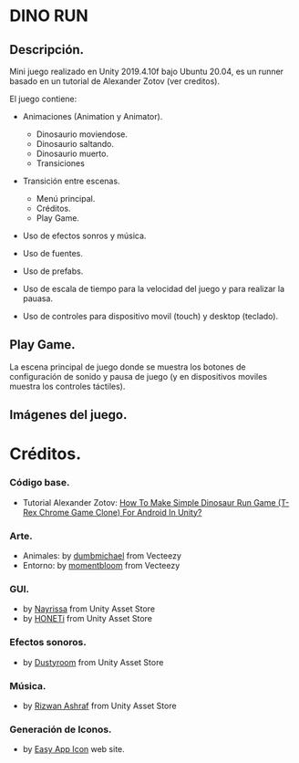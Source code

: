 # DINO RUN

## Descripción.
Mini juego realizado en Unity 2019.4.10f bajo Ubuntu 20.04, es un runner basado en un tutorial de Alexander Zotov (ver creditos).

El juego contiene:
* Animaciones (Animation y Animator).
    * Dinosaurio moviendose.
    * Dinosaurio saltando.
    * Dinosaurio muerto.
    * Transiciones

* Transición entre escenas.
    * Menú principal.
    * Créditos.
    * Play Game.

* Uso de efectos sonros y música.
* Uso de fuentes.
* Uso de prefabs.
* Uso de escala de tiempo para la velocidad del juego y para realizar la pauasa.
* Uso de controles para dispositivo movil (touch) y desktop (teclado).


## Play Game.
La escena principal de juego donde se muestra los botones de configuración de sonido y pausa de juego (y en dispositivos moviles muestra los controles táctiles).


## Imágenes del juego.



# Créditos.
### Código base.
* Tutorial Alexander Zotov: [How To Make Simple Dinosaur Run Game (T-Rex Chrome Game Clone) For Android In Unity?](https://www.youtube.com/watch?v=zKG8gSrwbnQ)

### Arte.
* Animales: by [dumbmichael](https://www.vecteezy.com/vector-art/142342-free-monsters-vectors) from Vecteezy
* Entorno: by [momentbloom](https://www.vecteezy.com/vector-art/99010-vector-illustration-of-grand-canyon)  from Vecteezy

### GUI.
* by [Nayrissa](https://assetstore.unity.com/packages/2d/gui/icons/371-simple-buttons-pack-97516)  from Unity Asset Store
* by [HONETi](https://assetstore.unity.com/packages/2d/gui/cute-cartoon-mobile-gui-97-png-files-35315)  from Unity Asset Store

### Efectos sonoros.
* by [Dustyroom](https://assetstore.unity.com/packages/audio/sound-fx/free-casual-game-sfx-pack-54116) from Unity Asset Store

### Música.
* by [Rizwan Ashraf](https://assetstore.unity.com/packages/audio/music/free-music-tracks-for-games-156413) from Unity Asset Store

### Generación de Iconos.
* by [Easy App Icon](https://easyappicon.com/) web site.